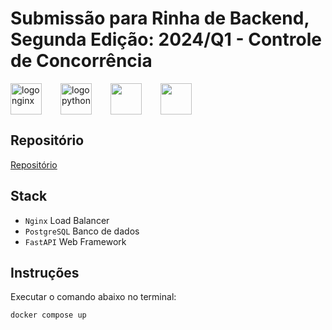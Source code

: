 # Submissão para Rinha de Backend, Segunda Edição: 2024/Q1 - Controle de Concorrência

<div style="display:flex; vertical-align:middle; align-itens:center;">
    <img src="https://upload.wikimedia.org/wikipedia/commons/c/c5/Nginx_logo.svg" alt="logo nginx" height="50" width="auto" style="padding-right:30px;">
    <img src="https://cdn.jsdelivr.net/gh/devicons/devicon@latest/icons/python/python-original.svg" alt="logo python" height="50" width="auto" style="padding-right:30px;"/>
    <img src="https://cdn.jsdelivr.net/gh/devicons/devicon@latest/icons/postgresql/postgresql-original.svg" height="50" width="auto" style="padding-right:30px;"/>
    <img src="https://cdn.jsdelivr.net/gh/devicons/devicon@latest/icons/fastapi/fastapi-original.svg" height="50" width="auto" style="padding-right:30px;"/>
          
</div>

## Repositório
[Repositório](https://github.com/henr1q/rinha-fastapi)

## Stack
- `Nginx` Load Balancer
- `PostgreSQL` Banco de dados
- `FastAPI` Web Framework

## Instruções

Executar o comando abaixo no terminal:

```sh
docker compose up
```
